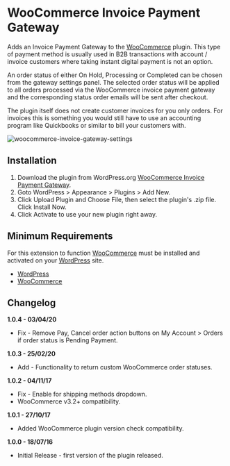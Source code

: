 # WooCommerce Invoice Payment Gateway
Adds an Invoice Payment Gateway to the [WooCommerce](https://www.woocommerce.com/) plugin. This type of payment method is usually used in B2B transactions with account / invoice customers where taking instant digital payment is not an option.

An order status of either On Hold, Processing or Completed can be chosen from the gateway settings panel. The selected order status will be applied to all orders processed via the WooCommerce invoice payment gateway and the corresponding status order emails will be sent after checkout.

The plugin itself does not create customer invoices for you only orders. For invoices this is something you would still have to use an accounting program like Quickbooks or similar to bill your customers with.


![woocommerce-invoice-gateway-settings](https://cloud.githubusercontent.com/assets/1190565/18257488/6d4c8a08-73bc-11e6-82ec-27914d991d82.png)

## Installation

1. Download the plugin from WordPress.org [WooCommerce Invoice Payment Gateway](https://wordpress.org/plugins/wc-invoice-gateway/).
2. Goto WordPress > Appearance > Plugins > Add New.
3. Click Upload Plugin and Choose File, then select the plugin's .zip file. Click Install Now.
4. Click Activate to use your new plugin right away.

## Minimum Requirements

For this extension to function [WooCommerce](https://www.woocommerce.com/) must be installed and activated on your [WordPress](https://wordpress.org/) site.

* [WordPress](https://wordpress.org/)
* [WooCommerce](https://www.woocommerce.com/)

## Changelog

**1.0.4 - 03/04/20**
* Fix - Remove Pay, Cancel order action buttons on My Account > Orders if order status is Pending Payment.

**1.0.3 - 25/02/20**
* Add - Functionality to return custom WooCommerce order statuses.

**1.0.2 - 04/11/17**
* Fix - Enable for shipping methods dropdown.
* WooCommerce v3.2+ compatibility.

**1.0.1 - 27/10/17**
* Added WooCommerce plugin version check compatibility.

**1.0.0 - 18/07/16**
* Initial Release - first version of the plugin released.
